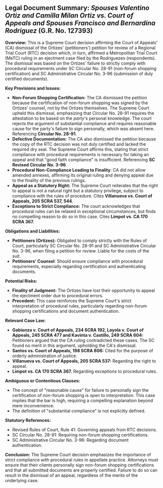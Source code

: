 ## Legal Document Summary: *Spouses Valentino Ortiz and Camilla Milan Ortiz vs. Court of Appeals and Spouses Francisco and Bernardina Rodriguez* (G.R. No. 127393)

**Overview:** This is a Supreme Court decision affirming the Court of Appeals' (CA) dismissal of the Ortizes' (petitioners') petition for review of a Regional Trial Court (RTC) decision which, in turn, affirmed a Metropolitan Trial Court (MeTC) ruling in an ejectment case filed by the Rodriguezes (respondents). The dismissal was based on the Ortizes' failure to strictly comply with procedural requirements under SC Circular No. 28-91 (non-forum shopping certification) and SC Administrative Circular No. 3-96 (submission of duly certified documents).

**Key Provisions and Issues:**

*   **Non-Forum Shopping Certification:** The CA dismissed the petition because the certification of non-forum shopping was signed by the Ortizes' counsel, not by the Ortizes themselves. The Supreme Court upheld this dismissal, emphasizing that Circular No. 28-91 requires the attestation to be based on the *party's* personal knowledge. The court rejects the argument of substantial compliance and requires reasonable cause for the party's failure to sign personally, which was absent here. Referencing **Circular No. 28-91**.
*   **Defective Documentation:** The CA also dismissed the petition because the copy of the RTC decision was not duly certified and lacked the required dry seal. The Supreme Court affirms this, stating that strict compliance with procedural requirements is necessary for taking an appeal and that "good faith compliance" is insufficient. Referencing **SC Revised Circular No. 3-96**.
* **Procedural Non-Compliance Leading to Finality**: CA did not allow amended annexes, affirming its original ruling and denying appeal due to the finality of the previous rulings.
*   **Appeal as a Statutory Right:** The Supreme Court reiterates that the right to appeal is not a natural right but a statutory privilege, subject to compliance with the rules of procedure. Cites **Villanueva vs. Court of Appeals, 205 SCRA 537, 544**.
*   **Exceptions to Strict Compliance:** The court acknowledges that procedural rules can be relaxed in exceptional circumstances, but finds no compelling reason to do so in this case. Cites **Limpot vs. CA 170 SCRA 367.**

**Obligations and Liabilities:**

*   **Petitioners (Ortizes):** Obligated to comply strictly with the Rules of Court, particularly SC Circular No. 28-91 and SC Administrative Circular No. 3-96, when filing a petition for review. Liable for the costs of the suit.
* **Petitioners' Counsel**: Should ensure compliance with procedural requirements, especially regarding certification and authenticating documents.

**Potential Risks:**

*   **Finality of Judgment:** The Ortizes have lost their opportunity to appeal the ejectment order due to procedural errors.
*   **Precedent:** This case reinforces the Supreme Court's strict interpretation of procedural rules, particularly regarding non-forum shopping certifications and document authentication.

**Relevant Case Law:**

*   **Gabionza v. Court of Appeals, 234 SCRA 192, Loyola v. Court of Appeals, 245 SCRA 477 and Kavinta v. Castillo, 249 SCRA 604:** Petitioners argued that the CA ruling contradicted these cases. The SC found no merit in this argument, upholding the CA's dismissal.
*   **Santos vs. Court of Appeals, 198 SCRA 806:** Cited for the purpose of orderly administration of justice.
*   **Villanueva vs. Court of Appeals, 205 SCRA 537:** Regarding the right to appeal.
*   **Limpot vs. CA 170 SCRA 367.** Regarding exceptions to procedural rules.

**Ambiguous or Contentious Clauses:**

*   The concept of "reasonable cause" for failure to personally sign the certification of non-forum shopping is open to interpretation. This case implies that the bar is high, requiring a compelling explanation beyond mere inconvenience.
*   The definition of "substantial compliance" is not explicitly defined.

**Statutory References:**

*   Revised Rules of Court, Rule 41: Governing appeals from RTC decisions.
*   SC Circular No. 28-91: Requiring non-forum shopping certifications.
*   SC Administrative Circular No. 3-96: Regarding document authentication.

**Conclusion:** The Supreme Court decision emphasizes the importance of strict compliance with procedural rules in appellate practice. Attorneys must ensure that their clients personally sign non-forum shopping certifications and that all submitted documents are properly certified. Failure to do so can result in the dismissal of an appeal, regardless of the merits of the underlying case.
